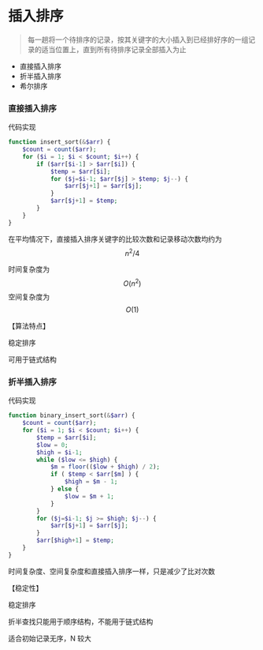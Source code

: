 # 插入排序

>每一趟将一个待排序的记录，按其关键字的大小插入到已经排好序的一组记录的适当位置上，直到所有待排序记录全部插入为止



- 直接插入排序
- 折半插入排序
- 希尔排序





### 直接插入排序



代码实现

```php
function insert_sort(&$arr) {
    $count = count($arr);
    for ($i = 1; $i < $count; $i++) {
        if ($arr[$i-1] > $arr[$i]) {
            $temp = $arr[$i];
            for ($j=$i-1; $arr[$j] > $temp; $j--) {
                $arr[$j+1] = $arr[$j];
            }
            $arr[$j+1] = $temp;
        }
    }
}
```



在平均情况下，直接插入排序关键字的比较次数和记录移动次数均约为 
$$
n^2 / 4
$$


时间复杂度为
$$
O(n^2)
$$
空间复杂度为
$$
O(1)
$$






【算法特点】

稳定排序

可用于链式结构



### 折半插入排序



代码实现

```php
function binary_insert_sort(&$arr) {
    $count = count($arr);
    for ($i = 1; $i < $count; $i++) {
        $temp = $arr[$i];
        $low = 0;
        $high = $i-1;
        while ($low <= $high) {
            $m = floor(($low + $high) / 2);
            if ( $temp < $arr[$m] ) {
                $high = $m - 1;
            } else {
                $low = $m + 1;
            }
        }
        for ($j=$i-1; $j >= $high; $j--) {
            $arr[$j+1] = $arr[$j];
        }
        $arr[$high+1] = $temp;
    }
}
```



时间复杂度、空间复杂度和直接插入排序一样，只是减少了比对次数



【稳定性】

稳定排序

折半查找只能用于顺序结构，不能用于链式结构

适合初始记录无序，N 较大

